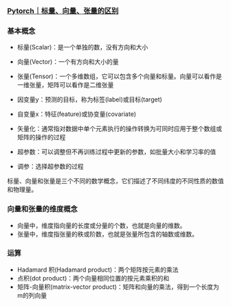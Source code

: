 ### [Pytorch｜标量、向量、张量的区别](https://www.cnblogs.com/zhangxuegold/p/17517066.html)

### 基本概念
- 标量(Scalar)：是一个单独的数，没有方向和大小
- 向量(Vector)：一个有方向和大小的量
- 张量(Tensor)：一个多维数组，它可以包含多个向量和标量。向量可以看作是一维张量，矩阵可以看作是二维张量

- 因变量y：预测的目标，称为标签(label)或目标(target)
- 自变量x：特征(feature)或协变量(covariate)

- 矢量化：通常指对数据中单个元素执行的操作转换为可同时应用于整个数组或矩阵的操作的过程
- 超参数：可以调整但不再训练过程中更新的参数，如批量大小和学习率的值
- 调参：选择超参数的过程

标量、向量和张量是三个不同的数学概念，它们描述了不同纬度的不同性质的数值和物理量。

### 向量和张量的维度概念
- 向量中，维度指向量的长度或分量的个数，也就是向量的维数。
- 张量中，维度指张量的秩或阶数，也就是张量所包含的轴数或维数。


### 运算
- Hadamard 积(Hadamard product)：两个矩阵按元素的乘法
- 点积(dot product)：两个向量相同位置的按元素乘积的和
- 矩阵-向量积(matrix-vector product)：矩阵和向量的乘法，得到一个长度为m的列向量

###